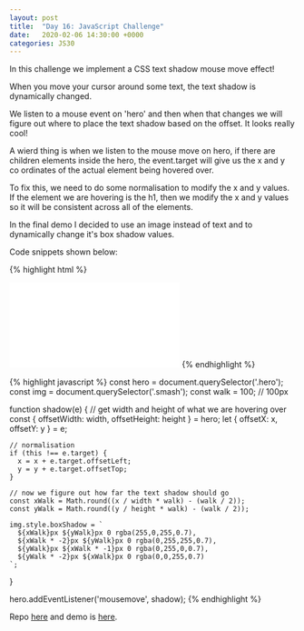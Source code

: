 ```yaml
---
layout: post
title:  "Day 16: JavaScript Challenge"
date:   2020-02-06 14:30:00 +0000
categories: JS30
---
```


In this challenge we implement a CSS text shadow mouse move effect!

When you move your cursor around some text, the text shadow is dynamically changed.

We listen to a mouse event on 'hero' and then when that changes we will figure out where to place
the text shadow based on the offset. It looks really cool!

A wierd thing is when we listen to the mouse move on hero, if there are children elements inside the hero, 
the event.target will give us the x and y co ordinates of the actual element being hovered over.

To fix this, we need to do some normalisation to modify the x and y values. If the element we are hovering is the h1, then we 
modify the x and y values so it will be consistent across all of the elements.

In the final demo I decided to use an image instead of text and to dynamically change it's box shadow values.

Code snippets shown below:

{% highlight html %}
  <div class="hero">
    <article contenteditable>
      <img src="smash.png" alt="" class="smash">
    </article>
  </div>

  <embed src="smash.mp3" autoplay="true">
{% endhighlight %}

{% highlight javascript %}
  const hero = document.querySelector('.hero');
  const img = document.querySelector('.smash');
  const walk = 100; // 100px

  function shadow(e) {
    // get width and height of what we are hovering over
    const { offsetWidth: width, offsetHeight: height } = hero;
    let { offsetX: x, offsetY: y } = e;

    // normalisation
    if (this !== e.target) {
      x = x + e.target.offsetLeft;
      y = y + e.target.offsetTop;
    }

    // now we figure out how far the text shadow should go
    const xWalk = Math.round((x / width * walk) - (walk / 2));
    const yWalk = Math.round((y / height * walk) - (walk / 2));
    
    img.style.boxShadow = `
      ${xWalk}px ${yWalk}px 0 rgba(255,0,255,0.7),
      ${xWalk * -2}px ${yWalk}px 0 rgba(0,255,255,0.7),
      ${yWalk}px ${xWalk * -1}px 0 rgba(0,255,0,0.7),
      ${yWalk * -2}px ${xWalk}px 0 rgba(0,0,255,0.7)
    `;
  }

  hero.addEventListener('mousemove', shadow);
{% endhighlight %}


Repo [here](https://github.com/mlatif01/js30) 
and demo is [here](http://ml-js30.epizy.com/day15.html).









